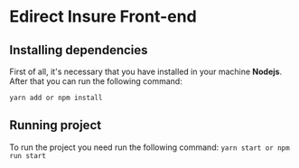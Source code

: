 # Edirect Insure Front-end
## Installing dependencies

First of all, it's necessary that you have installed in your machine **Nodejs**. After that you can run the following command:

```yarn add or npm install```

## Running project
To run the project you need run the following command:
```yarn start or npm run start```